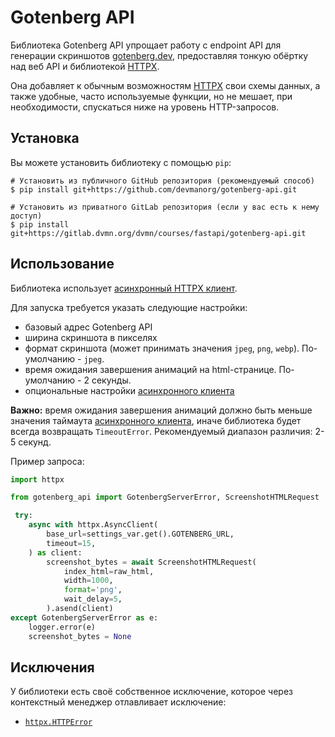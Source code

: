 # Gotenberg API

Библиотека Gotenberg API упрощает работу с endpoint API для генерации скриншотов [gotenberg.dev](https://gotenberg.dev/docs/routes#screenshots-route), предоставляя тонкую обёртку над веб API и библиотекой [HTTPX](https://www.python-httpx.org/).

Она добавляет к обычным возможностям [HTTPX](https://www.python-httpx.org/) свои схемы данных, а также удобные, часто используемые функции, но не мешает, при необходимости, спускаться ниже на уровень HTTP-запросов.

## Установка

Вы можете установить библиотеку с помощью `pip`:
```shell
# Установить из публичного GitHub репозитория (рекомендуемый способ)
$ pip install git+https://github.com/devmanorg/gotenberg-api.git

# Установить из приватного GitLab репозитория (если у вас есть к нему доступ)
$ pip install git+https://gitlab.dvmn.org/dvmn/courses/fastapi/gotenberg-api.git
```

## Использование

Библиотека использует [асинхронный HTTPX клиент](https://www.python-httpx.org/api/#asyncclient).

Для запуска требуется указать следующие настройки:

- базовый адрес Gotenberg API
- ширина скриншота в пикселях
- формат скриншота (может принимать значения `jpeg`, `png`, `webp`). По-умолчанию - `jpeg`.
- время ожидания завершения анимаций на html-странице. По-умолчанию - 2 секунды.
- опциональные настройки [асинхронного клиента](https://www.python-httpx.org/api/#asyncclient)

**Важно:** время ожидания завершения анимаций должно быть меньше значения таймаута [асинхронного клиента](https://www.python-httpx.org/api/#asyncclient), иначе библиотека будет всегда возвращать `TimeoutError`. Рекомендуемый диапазон различия: 2-5 секунд.

Пример запроса:

```python
import httpx

from gotenberg_api import GotenbergServerError, ScreenshotHTMLRequest

 try:
    async with httpx.AsyncClient(
        base_url=settings_var.get().GOTENBERG_URL,
        timeout=15,
    ) as client:
        screenshot_bytes = await ScreenshotHTMLRequest(
            index_html=raw_html,
            width=1000,
            format='png',
            wait_delay=5,
        ).asend(client)
except GotenbergServerError as e:
    logger.error(e)
    screenshot_bytes = None
```

## Исключения

У библиотеки есть своё собственное исключение, которое через контекстный менеджер отлавливает исключение:

- [`httpx.HTTPError`](https://www.python-httpx.org/exceptions/)
